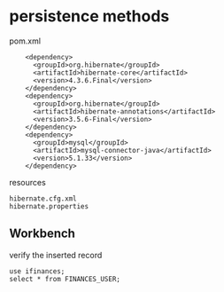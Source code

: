 # persistence methods

pom.xml

```
    <dependency>
      <groupId>org.hibernate</groupId>
      <artifactId>hibernate-core</artifactId>
      <version>4.3.6.Final</version>
    </dependency>
    <dependency>
      <groupId>org.hibernate</groupId>
      <artifactId>hibernate-annotations</artifactId>
      <version>3.5.6-Final</version>
    </dependency>
    <dependency>
      <groupId>mysql</groupId>
      <artifactId>mysql-connector-java</artifactId>
      <version>5.1.33</version>
    </dependency>
```

resources

```
hibernate.cfg.xml
hibernate.properties
```

## Workbench

verify the inserted record

```
use ifinances;
select * from FINANCES_USER;
```
